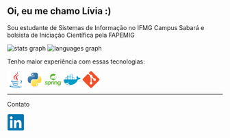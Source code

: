 ## Oi, eu me chamo Lívia :)
<p>Sou estudante de Sistemas de Informação no IFMG Campus Sabará e bolsista de Iniciação Científica pela FAPEMIG</p>
<div>
   <img src="https://github-readme-stats.vercel.app/api?username=lvmendess&hide_title=false&hide_rank=false&show_icons=true&include_all_commits=true&count_private=true&disable_animations=false&theme=blue_navy&locale=en&hide_border=false" height="150" alt="stats graph"  />
    <img src="https://github-readme-stats.vercel.app/api/top-langs?username=lvmendess&locale=en&hide_title=false&layout=compact&card_width=320&langs_count=5&theme=blue_navy&hide_border=false" height="150" alt="languages graph"  />
</div>
<p>Tenho maior experiência com essas tecnologias:</p>
<div style="display: inline_block">
  <img align="center" alt="Java" height="40" width="40" src="https://raw.githubusercontent.com/devicons/devicon/master/icons/java/java-original.svg">
  <img align="center" alt="Python" height="40" width="40" src="https://raw.githubusercontent.com/devicons/devicon/master/icons/python/python-original.svg">
  <img align="center" alt="Spring" height="40" width="40" src="https://github.com/FelipeSimoesDaRocha/DevIcons/blob/main/icons/spring/spring-original-wordmark.svg">
  <img align="center" alt="Docker" height="40" width="40" src="https://github.com/FelipeSimoesDaRocha/DevIcons/blob/main/icons/docker/docker-plain.svg">
  <img align="center" alt="Git" height="40" width="40" src="https://github.com/FelipeSimoesDaRocha/DevIcons/blob/main/icons/git/git-original.svg">
</div>
<hr>
<p>Contato</p>
<div>
  <a href="https://www.linkedin.com/in/liviamendessoares" target="_blank"> <code><img align="center" alt="linkedin" height="40" width="40" src="https://github.com/FelipeSimoesDaRocha/DevIcons/blob/main/icons/linkedin/linkedin-original.svg"></code>
</div>
